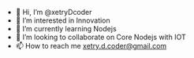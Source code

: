 - 👋 Hi, I’m @xetryDcoder
- 👀 I’m interested in Innovation
- 🌱 I’m currently learning Nodejs
- 💞️ I’m looking to collaborate on Core Nodejs with IOT
- 📫 How to reach me xetry.d.coder@gmail.com

<!---
xetryDcoder/xetryDcoder is a ✨ special ✨ repository because its `README.md` (this file) appears on your GitHub profile.
You can click the Preview link to take a look at your changes.
--->
